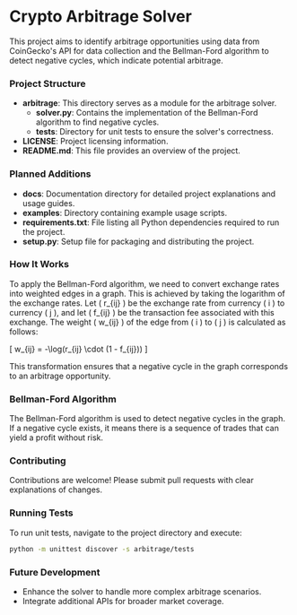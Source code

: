 # Crypto Arbitrage Solver
This project aims to identify arbitrage opportunities using data from CoinGecko's API for data collection and the Bellman-Ford algorithm to detect negative cycles, which indicate potential arbitrage.

### Project Structure

- **arbitrage**: This directory serves as a module for the arbitrage solver.
  - **solver.py**: Contains the implementation of the Bellman-Ford algorithm to find negative cycles.
  - **tests**: Directory for unit tests to ensure the solver's correctness.
- **LICENSE**: Project licensing information.
- **README.md**: This file provides an overview of the project.

### Planned Additions

- **docs**: Documentation directory for detailed project explanations and usage guides.
- **examples**: Directory containing example usage scripts.
- **requirements.txt**: File listing all Python dependencies required to run the project.
- **setup.py**: Setup file for packaging and distributing the project.

### How It Works

To apply the Bellman-Ford algorithm, we need to convert exchange rates into weighted edges in a graph. This is achieved by taking the logarithm of the exchange rates. Let \( r_{ij} \) be the exchange rate from currency \( i \) to currency \( j \), and let \( f_{ij} \) be the transaction fee associated with this exchange. The weight \( w_{ij} \) of the edge from \( i \) to \( j \) is calculated as follows:

\[ w_{ij} = -\log(r_{ij} \cdot (1 - f_{ij})) \]

This transformation ensures that a negative cycle in the graph corresponds to an arbitrage opportunity.

### Bellman-Ford Algorithm

The Bellman-Ford algorithm is used to detect negative cycles in the graph. If a negative cycle exists, it means there is a sequence of trades that can yield a profit without risk.


### Contributing

Contributions are welcome! Please submit pull requests with clear explanations of changes.

### Running Tests

To run unit tests, navigate to the project directory and execute:
```bash
python -m unittest discover -s arbitrage/tests
```


### Future Development

- Enhance the solver to handle more complex arbitrage scenarios.
- Integrate additional APIs for broader market coverage.


